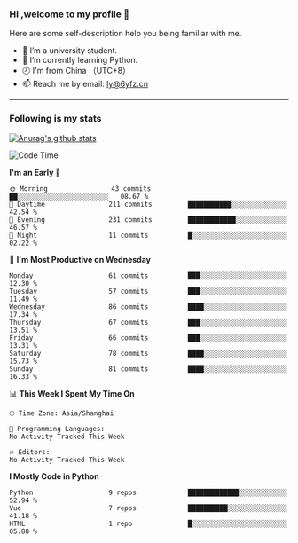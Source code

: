### Hi ,welcome to my profile 👋
Here are some self-description help you being familiar with me.
<!--
**liuyunfz/liuyunfz** is a ✨ _special_ ✨ repository because its `README.md` (this file) appears on your GitHub profile.
- 👯 I’m looking to collaborate on ...
- 🤔 I’m looking for help with ...
Here are some ideas to get you started:
-->
- 🏫 I’m a university student.
- 💪 I’m currently learning Python.
- 🕗 I'm from China （UTC+8）
- 📫 Reach me by email: [ly@6yfz.cn](mailto:ly@6yfz.cn)
  
---
### Following is my stats
  
[![Anurag's github stats](https://github-readme-stats.vercel.app/api?username=liuyunfz)](https://github.com/anuraghazra/github-readme-stats)
  
<!--START_SECTION:waka-->
![Code Time](http://img.shields.io/badge/Code%20Time-375%20hrs%2048%20mins-blue)

**I'm an Early 🐤** 

```text
🌞 Morning                43 commits          ██░░░░░░░░░░░░░░░░░░░░░░░   08.67 % 
🌆 Daytime                211 commits         ███████████░░░░░░░░░░░░░░   42.54 % 
🌃 Evening                231 commits         ████████████░░░░░░░░░░░░░   46.57 % 
🌙 Night                  11 commits          █░░░░░░░░░░░░░░░░░░░░░░░░   02.22 % 
```
📅 **I'm Most Productive on Wednesday** 

```text
Monday                   61 commits          ███░░░░░░░░░░░░░░░░░░░░░░   12.30 % 
Tuesday                  57 commits          ███░░░░░░░░░░░░░░░░░░░░░░   11.49 % 
Wednesday                86 commits          ████░░░░░░░░░░░░░░░░░░░░░   17.34 % 
Thursday                 67 commits          ███░░░░░░░░░░░░░░░░░░░░░░   13.51 % 
Friday                   66 commits          ███░░░░░░░░░░░░░░░░░░░░░░   13.31 % 
Saturday                 78 commits          ████░░░░░░░░░░░░░░░░░░░░░   15.73 % 
Sunday                   81 commits          ████░░░░░░░░░░░░░░░░░░░░░   16.33 % 
```


📊 **This Week I Spent My Time On** 

```text
🕑︎ Time Zone: Asia/Shanghai

💬 Programming Languages: 
No Activity Tracked This Week

🔥 Editors: 
No Activity Tracked This Week
```

**I Mostly Code in Python** 

```text
Python                   9 repos             █████████████░░░░░░░░░░░░   52.94 % 
Vue                      7 repos             ██████████░░░░░░░░░░░░░░░   41.18 % 
HTML                     1 repo              █░░░░░░░░░░░░░░░░░░░░░░░░   05.88 % 
```




<!--END_SECTION:waka-->
